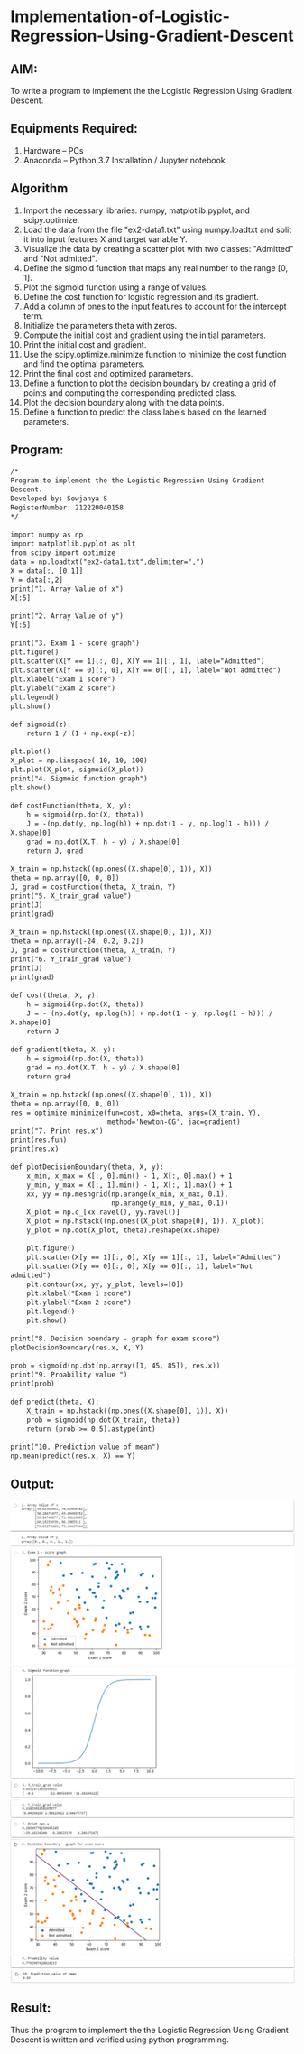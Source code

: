 # Implementation-of-Logistic-Regression-Using-Gradient-Descent

## AIM:
To write a program to implement the the Logistic Regression Using Gradient Descent.

## Equipments Required:
1. Hardware – PCs
2. Anaconda – Python 3.7 Installation / Jupyter notebook

## Algorithm
1. Import the necessary libraries: numpy, matplotlib.pyplot, and scipy.optimize.
2. Load the data from the file "ex2-data1.txt" using numpy.loadtxt and split it into input features X and target variable Y.
3. Visualize the data by creating a scatter plot with two classes: "Admitted" and "Not admitted".
4. Define the sigmoid function that maps any real number to the range [0, 1].
5. Plot the sigmoid function using a range of values.
6. Define the cost function for logistic regression and its gradient.
7. Add a column of ones to the input features to account for the intercept term.
8. Initialize the parameters theta with zeros.
9. Compute the initial cost and gradient using the initial parameters.
10. Print the initial cost and gradient.
11. Use the scipy.optimize.minimize function to minimize the cost function and find the optimal parameters.
12. Print the final cost and optimized parameters.
13. Define a function to plot the decision boundary by creating a grid of points and computing the corresponding predicted class.
14. Plot the decision boundary along with the data points.
15. Define a function to predict the class labels based on the learned parameters.

## Program:
```
/*
Program to implement the the Logistic Regression Using Gradient Descent.
Developed by: Sowjanya S
RegisterNumber: 212220040158
*/

import numpy as np
import matplotlib.pyplot as plt
from scipy import optimize
data = np.loadtxt("ex2-data1.txt",delimiter=",")
X = data[:, [0,1]]
Y = data[:,2]
print("1. Array Value of x")
X[:5]

print("2. Array Value of y")
Y[:5]

print("3. Exam 1 - score graph")
plt.figure()
plt.scatter(X[Y == 1][:, 0], X[Y == 1][:, 1], label="Admitted")
plt.scatter(X[Y == 0][:, 0], X[Y == 0][:, 1], label="Not admitted")
plt.xlabel("Exam 1 score")
plt.ylabel("Exam 2 score")
plt.legend()
plt.show()

def sigmoid(z):
    return 1 / (1 + np.exp(-z))

plt.plot()
X_plot = np.linspace(-10, 10, 100)
plt.plot(X_plot, sigmoid(X_plot))
print("4. Sigmoid function graph")
plt.show()

def costFunction(theta, X, y):
    h = sigmoid(np.dot(X, theta))
    J = -(np.dot(y, np.log(h)) + np.dot(1 - y, np.log(1 - h))) / X.shape[0]
    grad = np.dot(X.T, h - y) / X.shape[0]
    return J, grad

X_train = np.hstack((np.ones((X.shape[0], 1)), X))
theta = np.array([0, 0, 0])
J, grad = costFunction(theta, X_train, Y)
print("5. X_train_grad value")
print(J)  
print(grad)  

X_train = np.hstack((np.ones((X.shape[0], 1)), X))
theta = np.array([-24, 0.2, 0.2])
J, grad = costFunction(theta, X_train, Y)
print("6. Y_train_grad value")
print(J) 
print(grad)  
     
def cost(theta, X, y):
    h = sigmoid(np.dot(X, theta))
    J = - (np.dot(y, np.log(h)) + np.dot(1 - y, np.log(1 - h))) / X.shape[0]
    return J

def gradient(theta, X, y):
    h = sigmoid(np.dot(X, theta))
    grad = np.dot(X.T, h - y) / X.shape[0]
    return grad

X_train = np.hstack((np.ones((X.shape[0], 1)), X))
theta = np.array([0, 0, 0])
res = optimize.minimize(fun=cost, x0=theta, args=(X_train, Y),
                        method='Newton-CG', jac=gradient)
print("7. Print res.x")
print(res.fun) 
print(res.x)

def plotDecisionBoundary(theta, X, y):
    x_min, x_max = X[:, 0].min() - 1, X[:, 0].max() + 1
    y_min, y_max = X[:, 1].min() - 1, X[:, 1].max() + 1
    xx, yy = np.meshgrid(np.arange(x_min, x_max, 0.1),
                         np.arange(y_min, y_max, 0.1))
    X_plot = np.c_[xx.ravel(), yy.ravel()]
    X_plot = np.hstack((np.ones((X_plot.shape[0], 1)), X_plot))
    y_plot = np.dot(X_plot, theta).reshape(xx.shape)
    
    plt.figure()
    plt.scatter(X[y == 1][:, 0], X[y == 1][:, 1], label="Admitted")
    plt.scatter(X[y == 0][:, 0], X[y == 0][:, 1], label="Not admitted")
    plt.contour(xx, yy, y_plot, levels=[0])
    plt.xlabel("Exam 1 score")
    plt.ylabel("Exam 2 score")
    plt.legend()
    plt.show()

print("8. Decision boundary - graph for exam score")
plotDecisionBoundary(res.x, X, Y)

prob = sigmoid(np.dot(np.array([1, 45, 85]), res.x))
print("9. Proability value ")
print(prob) 

def predict(theta, X):
    X_train = np.hstack((np.ones((X.shape[0], 1)), X))
    prob = sigmoid(np.dot(X_train, theta))
    return (prob >= 0.5).astype(int)

print("10. Prediction value of mean")
np.mean(predict(res.x, X) == Y)

```

## Output:
![logistic regression using gradient descent](output1.PNG)
![logistic regression using gradient descent](output2.PNG)
![logistic regression using gradient descent](output3.PNG)
![logistic regression using gradient descent](output4.PNG)
![logistic regression using gradient descent](output5.PNG)
![logistic regression using gradient descent](output6.PNG)
![logistic regression using gradient descent](output7.PNG)
![logistic regression using gradient descent](output8.PNG)
![logistic regression using gradient descent](output9.PNG)
![logistic regression using gradient descent](output10.PNG)


## Result:
Thus the program to implement the the Logistic Regression Using Gradient Descent is written and verified using python programming.

